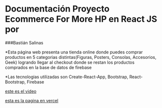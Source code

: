 # Documentación Proyecto Ecommerce For More HP en React JS por
###Bastián Salinas

*Esta página web presenta una tienda online donde puedes comprar productos en 5 categorias distintas(Figuras, Posters, Consolas, Accesorios, Geek) logrando llegar al checkout donde se restan los productos comprados en la base de datos de firebase

*Las tecnologias utilizadas son Create-React-App, Bootstrap, React-Bootstrap, Firebase

[este es el video](https://youtu.be/OGouMEnU6mg)

[esta es la pagina en vercel](https://tienda-online-rjs.vercel.app/)